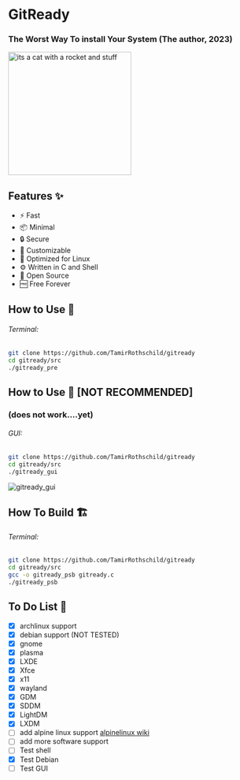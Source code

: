 # GitReady 
### The Worst Way To install Your System (The author, 2023)

<img src="https://github.com/TamirRothschild/gitready/assets/81330776/aadbc677-266b-4f8b-8a51-a8607754bbb4" alt="its a cat with a rocket and stuff " width="250" height="250"/>
<!--![cat photo gitready](https://github.com/TamirRothschild/gitready/assets/81330776/aadbc677-266b-4f8b-8a51-a8607754bbb4)-->

<!--Welcome to GitReady! Buckle up for a thrilling adventure in system installation like never before. GitReady is here to revolutionize the way you set up your system, making it fast, minimal, and secure.-->
## Features ✨
- ⚡ Fast
- 📦 Minimal 
- 🔒 Secure
- 🎨 Customizable
- 🐧 Optimized for Linux
- ⚙️ Written in C and Shell  
- 🌟 Open Source
- 🆓 Free Forever

## How to Use 🚀
###### Terminal:
```bash
git clone https://github.com/TamirRothschild/gitready
cd gitready/src
./gitready_pre
```
## How to Use 🚀 [NOT RECOMMENDED] 
### (does not work....yet)
###### GUI:
```bash
git clone https://github.com/TamirRothschild/gitready
cd gitready/src
./gitready_gui
```
![gitready_gui](https://github.com/TamirRothschild/gitready/assets/81330776/3d332ad0-82b8-4f24-9cdf-2822e57b6041)

## How To Build 🏗️
###### Terminal:
```bash
git clone https://github.com/TamirRothschild/gitready
cd gitready/src
gcc -o gitready_psb gitready.c
./gitready_psb
```
## To Do List 📝

- [x] archlinux support
- [X] debian support (NOT TESTED)
- [x] gnome 
- [x] plasma 
- [x] LXDE 
- [x] Xfce
- [x] x11
- [x] wayland 
- [x] GDM 
- [x] SDDM
- [x] LightDM
- [x] LXDM
- [ ] add alpine linux support <a href="wiki.alpinelinux.org">alpinelinux wiki</a>
- [ ] add more software support
- [ ] Test shell
- [x] Test Debian
- [ ] Test GUI
